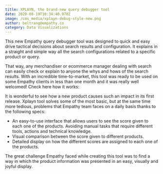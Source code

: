 ```yaml
---
title: XPLAYN, the brand-new query debugger tool
date: 2020-08-19T10:34:40.970Z
image: /cms_media/xplayn-debug-style-new.png
author: beltrang@empathy.co
category: Data Visualizations
---
```

This new Empathy query debugger tool was designed to quick and easy drive tactical decisions about search results and configuration. It explains in a straight and simple way all the search configurations related to a specific product or query.

That way, any merchandiser or ecommerce manager dealing with search can easily check or explain to anyone the whys and hows of the search results. With an incredible time-to-market, this tool was ready to be used on some Empathy clients in less than one month and it was really well welcomed! Check here how it works:





It is wonderful to see how a new product causes such an impact in its first release. Xplayn tool solves some of the most basic, but at the same time more tedious, problems that Empathy team faces on a daily basis thanks to the following specs:

* An easy-to-use interface that allows users to see the score given to each one of the products. Avoiding manual tasks that require different tools, actions and technical knowledge.
* Visual comparison between the score given to different products.
* Detailed display on how the different scores are assigned to each one of the products.

The great challenge Empathy faced while creating this tool was to find a way in which the product information was presented in an easy, visually and joyful display.